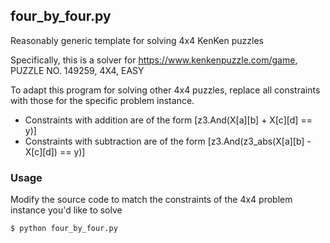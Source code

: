 ## four_by_four.py

Reasonably generic template for solving 4x4 KenKen puzzles

Specifically, this is a solver for https://www.kenkenpuzzle.com/game, PUZZLE NO. 149259, 4X4, EASY

To adapt this program for solving other 4x4 puzzles, replace all constraints with those for the specific problem instance.

- Constraints with addition are of the form [z3.And(X[a][b] + X[c][d] == y)]
- Constraints with subtraction are of the form [z3.And(z3_abs(X[a][b] - X[c][d]) == y)]

### Usage

Modify the source code to match the constraints of the 4x4 problem instance you'd like to solve

```
$ python four_by_four.py
```
